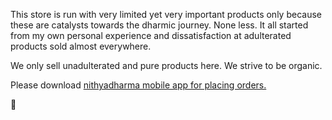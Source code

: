 This store is run with very limited yet very important products only because these are catalysts towards the dharmic journey. None less.
It all started from my own personal experience and dissatisfaction at adulterated products sold almost everywhere.

We only sell unadulterated and pure products here. We strive to be organic. 

Please download <a href="nithyadharma-mobile-app">nithyadharma mobile app for placing orders.</a>

🙏
